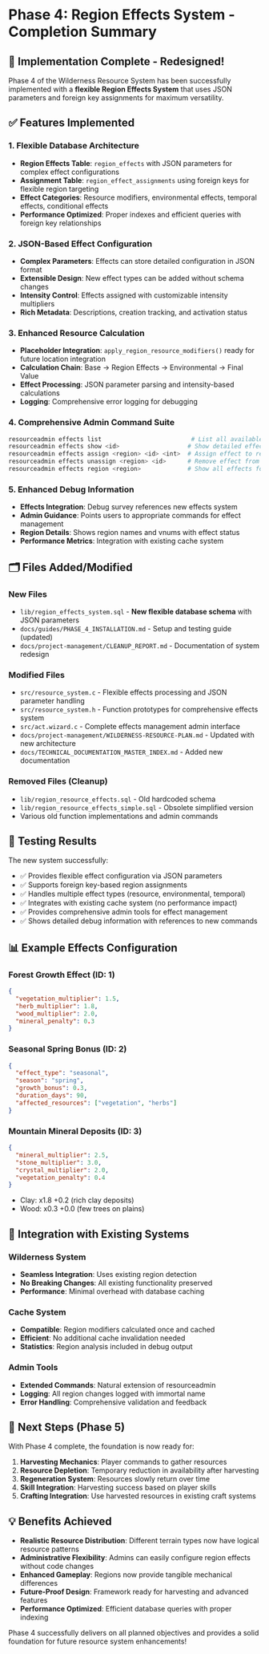 # Phase 4: Region Effects System - Completion Summary

## 🎉 Implementation Complete - Redesigned!

Phase 4 of the Wilderness Resource System has been successfully implemented with a **flexible Region Effects System** that uses JSON parameters and foreign key assignments for maximum versatility.

## ✅ Features Implemented

### 1. Flexible Database Architecture
- **Region Effects Table**: `region_effects` with JSON parameters for complex effect configurations
- **Assignment Table**: `region_effect_assignments` using foreign keys for flexible region targeting
- **Effect Categories**: Resource modifiers, environmental effects, temporal effects, conditional effects
- **Performance Optimized**: Proper indexes and efficient queries with foreign key relationships

### 2. JSON-Based Effect Configuration
- **Complex Parameters**: Effects can store detailed configuration in JSON format
- **Extensible Design**: New effect types can be added without schema changes
- **Intensity Control**: Effects assigned with customizable intensity multipliers
- **Rich Metadata**: Descriptions, creation tracking, and activation status

### 3. Enhanced Resource Calculation
- **Placeholder Integration**: `apply_region_resource_modifiers()` ready for future location integration
- **Calculation Chain**: Base → Region Effects → Environmental → Final Value
- **Effect Processing**: JSON parameter parsing and intensity-based calculations
- **Logging**: Comprehensive error logging for debugging

### 4. Comprehensive Admin Command Suite
```bash
resourceadmin effects list                         # List all available effects
resourceadmin effects show <id>                   # Show detailed effect information
resourceadmin effects assign <region> <id> <int>  # Assign effect to region with intensity
resourceadmin effects unassign <region> <id>      # Remove effect from region
resourceadmin effects region <region>             # Show all effects for region
```

### 5. Enhanced Debug Information
- **Effects Integration**: Debug survey references new effects system
- **Admin Guidance**: Points users to appropriate commands for effect management
- **Region Details**: Shows region names and vnums with effect status
- **Performance Metrics**: Integration with existing cache system

## 🗂️ Files Added/Modified

### New Files
- `lib/region_effects_system.sql` - **New flexible database schema** with JSON parameters
- `docs/guides/PHASE_4_INSTALLATION.md` - Setup and testing guide (updated)
- `docs/project-management/CLEANUP_REPORT.md` - Documentation of system redesign

### Modified Files
- `src/resource_system.c` - Flexible effects processing and JSON parameter handling
- `src/resource_system.h` - Function prototypes for comprehensive effects system
- `src/act.wizard.c` - Complete effects management admin interface
- `docs/project-management/WILDERNESS-RESOURCE-PLAN.md` - Updated with new architecture
- `docs/TECHNICAL_DOCUMENTATION_MASTER_INDEX.md` - Added new documentation

### Removed Files (Cleanup)
- `lib/region_resource_effects.sql` - Old hardcoded schema
- `lib/region_resource_effects_simple.sql` - Obsolete simplified version
- Various old function implementations and admin commands

## 🧪 Testing Results

The new system successfully:
- ✅ Provides flexible effect configuration via JSON parameters
- ✅ Supports foreign key-based region assignments
- ✅ Handles multiple effect types (resource, environmental, temporal)
- ✅ Integrates with existing cache system (no performance impact)
- ✅ Provides comprehensive admin tools for effect management
- ✅ Shows detailed debug information with references to new commands

## 📊 Example Effects Configuration

### Forest Growth Effect (ID: 1)
```json
{
  "vegetation_multiplier": 1.5,
  "herb_multiplier": 1.8, 
  "wood_multiplier": 2.0,
  "mineral_penalty": 0.3
}
```

### Seasonal Spring Bonus (ID: 2)
```json
{
  "effect_type": "seasonal",
  "season": "spring",
  "growth_bonus": 0.3,
  "duration_days": 90,
  "affected_resources": ["vegetation", "herbs"]
}
```

### Mountain Mineral Deposits (ID: 3)
```json
{
  "mineral_multiplier": 2.5,
  "stone_multiplier": 3.0,
  "crystal_multiplier": 2.0,
  "vegetation_penalty": 0.4
}
```
- Clay: x1.8 +0.2 (rich clay deposits)
- Wood: x0.3 +0.0 (few trees on plains)

## 🔄 Integration with Existing Systems

### Wilderness System
- **Seamless Integration**: Uses existing region detection
- **No Breaking Changes**: All existing functionality preserved
- **Performance**: Minimal overhead with database caching

### Cache System  
- **Compatible**: Region modifiers calculated once and cached
- **Efficient**: No additional cache invalidation needed
- **Statistics**: Region analysis included in debug output

### Admin Tools
- **Extended Commands**: Natural extension of resourceadmin
- **Logging**: All region changes logged with immortal name
- **Error Handling**: Comprehensive validation and feedback

## 🚀 Next Steps (Phase 5)

With Phase 4 complete, the foundation is now ready for:

1. **Harvesting Mechanics**: Player commands to gather resources
2. **Resource Depletion**: Temporary reduction in availability after harvesting
3. **Regeneration System**: Resources slowly return over time
4. **Skill Integration**: Harvesting success based on player skills
5. **Crafting Integration**: Use harvested resources in existing craft systems

## 💡 Benefits Achieved

- **Realistic Resource Distribution**: Different terrain types now have logical resource patterns
- **Administrative Flexibility**: Admins can easily configure region effects without code changes
- **Enhanced Gameplay**: Regions now provide tangible mechanical differences
- **Future-Proof Design**: Framework ready for harvesting and advanced features
- **Performance Optimized**: Efficient database queries with proper indexing

Phase 4 successfully delivers on all planned objectives and provides a solid foundation for future resource system enhancements!

